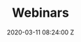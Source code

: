 ---
title: Webinars
date: 2020-03-11 08:24:00 Z
position: 1
footer-position: 1
header:
  title: Dressipi Webinars
description: 'Our Guides will give you a deeper understanding of Dressipi and expert
  opinion on the latest advancements in fashion personalisation. '
sections:
- title: Webinars
  handle: webinars
  webinars:
  - Top 3 Takeaways from our Webinar on Optimising the Sale of Overstocked Products
  - 'Dressipi Webinar: How to optimise the sale of overstocked products and release
  maximum cash into your business'
navigation: resource-footer
layout: webinars
---